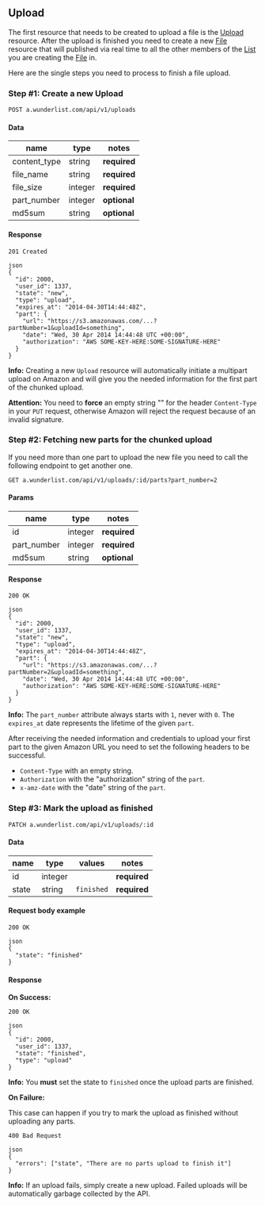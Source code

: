 ## Upload

The first resource that needs to be created to upload a file is the [Upload](/documentation/endpoints/upload) resource. After the upload
is finished you need to create a new [File](/documentation/endpoints/file) resource that will published via real time to
all the other members of the [List](/documentation/endpoints/list) you are creating the [File](/documentation/endpoints/file) in.

Here are the single steps you need to process to finish a file upload.

### Step #1: Create a new Upload

    POST a.wunderlist.com/api/v1/uploads

#### Data

name | type | notes
-----|------|------
content_type|string|**required**
file_name|string|**required**
file_size|integer|**required**
part_number|integer|**optional**
md5sum|string|**optional**

#### Response

    201 Created

    json
    {
      "id": 2000,
      "user_id": 1337,
      "state": "new",
      "type": "upload",
      "expires_at": "2014-04-30T14:44:48Z",
      "part": {
        "url": "https://s3.amazonawas.com/...?partNumber=1&uploadId=something",
        "date": "Wed, 30 Apr 2014 14:44:48 UTC +00:00",
        "authorization": "AWS SOME-KEY-HERE:SOME-SIGNATURE-HERE"
      }
    }

**Info:** Creating a new `Upload` resource will automatically initiate a multipart
upload on Amazon and will give you the needed information for the first part of the chunked
upload.

**Attention:** You need to **force** an empty string "" for the header `Content-Type` in your `PUT` request, otherwise Amazon will reject the request because of an invalid signature.

### Step #2: Fetching new parts for the chunked upload

If you need more than one part to upload the new file you need to call the following
endpoint to get another one.

    GET a.wunderlist.com/api/v1/uploads/:id/parts?part_number=2

#### Params

name | type | notes
-----|------|------
id|integer|**required**
part_number|integer|**required**
md5sum|string|**optional**

#### Response

    200 OK

    json
    {
      "id": 2000,
      "user_id": 1337,
      "state": "new",
      "type": "upload",
      "expires_at": "2014-04-30T14:44:48Z",
      "part": {
        "url": "https://s3.amazonawas.com/...?partNumber=2&uploadId=something",
        "date": "Wed, 30 Apr 2014 14:44:48 UTC +00:00",
        "authorization": "AWS SOME-KEY-HERE:SOME-SIGNATURE-HERE"
      }
    }

**Info:** The `part_number` attribute always starts with `1`, never with `0`. The `expires_at` date represents the lifetime of the given `part`.

After receiving the needed information and credentials to upload your first part to the given Amazon URL you need to set the following headers to be successful.

* `Content-Type` with an empty string.
* `Authorization` with the "authorization" string of the `part`.
* `x-amz-date` with the "date" string of the `part`.

### Step #3: Mark the upload as finished

    PATCH a.wunderlist.com/api/v1/uploads/:id

#### Data

name | type | values | notes
-----|------|--------|------
id|integer||**required**
state|string|`finished`|**required**

#### Request body example

    200 OK

    json
    {
      "state": "finished"
    }

#### Response

**On Success:**

    200 OK

    json
    {
      "id": 2000,
      "user_id": 1337,
      "state": "finished",
      "type": "upload"
    }

**Info:** You **must** set the state to `finished` once the upload parts are finished.

**On Failure:**

This case can happen if you try to mark the upload as finished without uploading any parts.

    400 Bad Request

    json
    {
      "errors": ["state", "There are no parts upload to finish it"]
    }

**Info:** If an upload fails, simply create a new upload. Failed uploads will be automatically
garbage collected by the API.